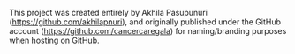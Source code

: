 This project was created entirely by Akhila Pasupunuri (https://github.com/akhilapnuri), 
and originally published under the GitHub account (https://github.com/cancercaregala) for naming/branding purposes when hosting on GitHub.
